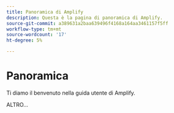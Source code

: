 ```yaml
---
title: Panoramica di Amplify
description: Questa è la pagina di panoramica di Amplify.
source-git-commit: a389631a2baa639496f4168a164aa3461157f5ff
workflow-type: tm+mt
source-wordcount: '17'
ht-degree: 5%

---
```



# Panoramica

Ti diamo il benvenuto nella guida utente di Amplify.

ALTRO...

<!--
This is the landing page of the user guide. It should be the first list item in the TOC.md file.

See other user landing pages to get ideas.
-->
